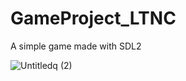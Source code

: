 # GameProject_LTNC
A simple game made with SDL2

![Untitledq (2)](https://user-images.githubusercontent.com/78094729/117957278-1b2cc900-b344-11eb-9eb6-12e62b9a6a37.png)

